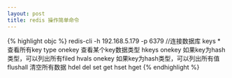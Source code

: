 ```yaml
---
layout: post
title: redis 操作简单命令
---
```


{% highlight objc %}
redis-cli -h 192.168.5.179 -p 6379 //连接数据库
keys * 查看所有key
type onekey 查看某个key数据类型
hkeys onekey 如果key为hash类型，可以列出所有filed
hvals onekey 如果key为hash类型，可以列出所有值
flushall 清空所有数据
hdel
del
set
get
hset
hget
{% endhighlight %}
